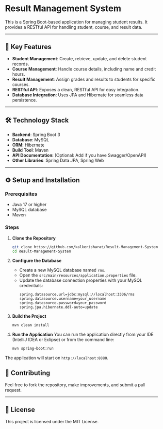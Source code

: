 # Result Management System

This is a Spring Boot-based application for managing student results. It provides a RESTful API for handling student, course, and result data.

-----

## 🚀 Key Features

  * **Student Management**: Create, retrieve, update, and delete student records.
  * **Course Management**: Handle course details, including name and credit hours.
  * **Result Management**: Assign grades and results to students for specific courses.
  * **RESTful API**: Exposes a clean, RESTful API for easy integration.
  * **Database Integration**: Uses JPA and Hibernate for seamless data persistence.

-----

## 🛠️ Technology Stack

  * **Backend**: Spring Boot 3
  * **Database**: MySQL
  * **ORM**: Hibernate
  * **Build Tool**: Maven
  * **API Documentation**: (Optional: Add if you have Swagger/OpenAPI)
  * **Other Libraries**: Spring Data JPA, Spring Web

-----

## ⚙️ Setup and Installation

### Prerequisites

  * Java 17 or higher
  * MySQL database
  * Maven

### Steps

1.  **Clone the Repository**

    ```bash
    git clone https://github.com/kalkerisharat/Result-Management-System.git
    cd Result-Management-System
    ```

2.  **Configure the Database**

      * Create a new MySQL database named `rms`.
      * Open the `src/main/resources/application.properties` file.
      * Update the database connection properties with your MySQL credentials:
        ```properties
        spring.datasource.url=jdbc:mysql://localhost:3306/rms
        spring.datasource.username=your_username
        spring.datasource.password=your_password
        spring.jpa.hibernate.ddl-auto=update
        ```

3.  **Build the Project**

    ```bash
    mvn clean install
    ```

4.  **Run the Application**
    You can run the application directly from your IDE (IntelliJ IDEA or Eclipse) or from the command line:

    ```bash
    mvn spring-boot:run
    ```

The application will start on `http://localhost:8080`.

## 🤝 Contributing

Feel free to fork the repository, make improvements, and submit a pull request.

-----

## 📄 License

This project is licensed under the MIT License.
